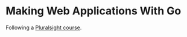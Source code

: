 # Making Web Applications With Go

Following a [Pluralsight course](https://app.pluralsight.com/library/courses/creating-web-applications-go-update/exercise-files).
